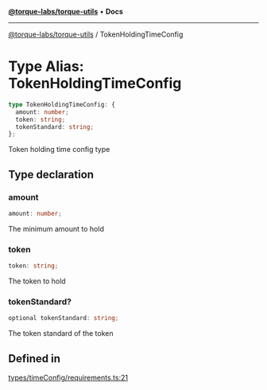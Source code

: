 [**@torque-labs/torque-utils**](../README.md) • **Docs**

***

[@torque-labs/torque-utils](../README.md) / TokenHoldingTimeConfig

# Type Alias: TokenHoldingTimeConfig

```ts
type TokenHoldingTimeConfig: {
  amount: number;
  token: string;
  tokenStandard: string;
};
```

Token holding time config type

## Type declaration

### amount

```ts
amount: number;
```

The minimum amount to hold

### token

```ts
token: string;
```

The token to hold

### tokenStandard?

```ts
optional tokenStandard: string;
```

The token standard of the token

## Defined in

[types/timeConfig/requirements.ts:21](https://github.com/torque-labs/torque-utils/blob/fcba00c7b8994c0932484e8f489988b91291c603/types/timeConfig/requirements.ts#L21)
